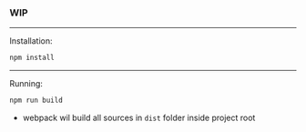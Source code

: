 ### WIP

-----------

Installation:

```bash
npm install
```

-----------

Running:

```bash
npm run build
```

 - webpack wil build all sources in `dist` folder
 inside project root